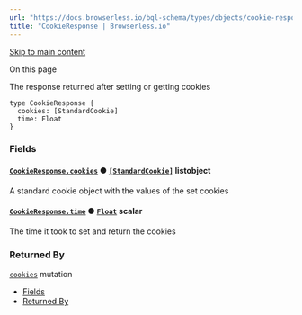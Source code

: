 ```yaml
---
url: "https://docs.browserless.io/bql-schema/types/objects/cookie-response"
title: "CookieResponse | Browserless.io"
---
```


[Skip to main content](https://docs.browserless.io/bql-schema/types/objects/cookie-response#__docusaurus_skipToContent_fallback)

On this page

The response returned after setting or getting cookies

```codeBlockLines_p187
type CookieResponse {
  cookies: [StandardCookie]
  time: Float
}

```

### Fields [​](https://docs.browserless.io/bql-schema/types/objects/cookie-response\#fields "Direct link to Fields")

#### [`CookieResponse.cookies`](https://docs.browserless.io/bql-schema/types/objects/cookie-response\#) ● [`[StandardCookie]`](https://docs.browserless.io/bql-schema/types/objects/standard-cookie) listobject [​](https://docs.browserless.io/bql-schema/types/objects/cookie-response\#cookieresponsecookiesstandardcookie-- "Direct link to cookieresponsecookiesstandardcookie--")

A standard cookie object with the values of the set cookies

#### [`CookieResponse.time`](https://docs.browserless.io/bql-schema/types/objects/cookie-response\#) ● [`Float`](https://docs.browserless.io/bql-schema/types/scalars/float) scalar [​](https://docs.browserless.io/bql-schema/types/objects/cookie-response\#cookieresponsetimefloat- "Direct link to cookieresponsetimefloat-")

The time it took to set and return the cookies

### Returned By [​](https://docs.browserless.io/bql-schema/types/objects/cookie-response\#returned-by "Direct link to Returned By")

[`cookies`](https://docs.browserless.io/bql-schema/operations/mutations/cookies) mutation

- [Fields](https://docs.browserless.io/bql-schema/types/objects/cookie-response#fields)
- [Returned By](https://docs.browserless.io/bql-schema/types/objects/cookie-response#returned-by)